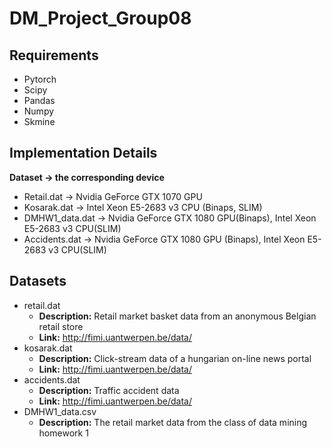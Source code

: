 # DM_Project_Group08

## Requirements
* Pytorch
* Scipy
* Pandas
* Numpy
* Skmine

## Implementation Details
**Dataset → the corresponding device**
* Retail.dat → Nvidia GeForce GTX 1070 GPU
* Kosarak.dat → Intel Xeon E5-2683 v3 CPU (Binaps, SLIM)
* DMHW1_data.dat → Nvidia GeForce GTX 1080 GPU(Binaps), Intel Xeon E5-2683 v3 CPU(SLIM)
* Accidents.dat → Nvidia GeForce GTX 1080 GPU (Binaps), Intel Xeon E5-2683 v3 CPU(SLIM)

## Datasets
* retail.dat
  * **Description:** Retail market basket data from an anonymous Belgian retail store
  * **Link:** http://fimi.uantwerpen.be/data/ 
* kosarak.dat
  * **Description:** Click-stream data of a hungarian on-line news portal
  * **Link:** http://fimi.uantwerpen.be/data/ 
* accidents.dat
  * **Description:** Traffic accident data
  * **Link:** http://fimi.uantwerpen.be/data/ 
* DMHW1_data.csv
  * **Description:** The retail market data from the class of data mining homework 1

